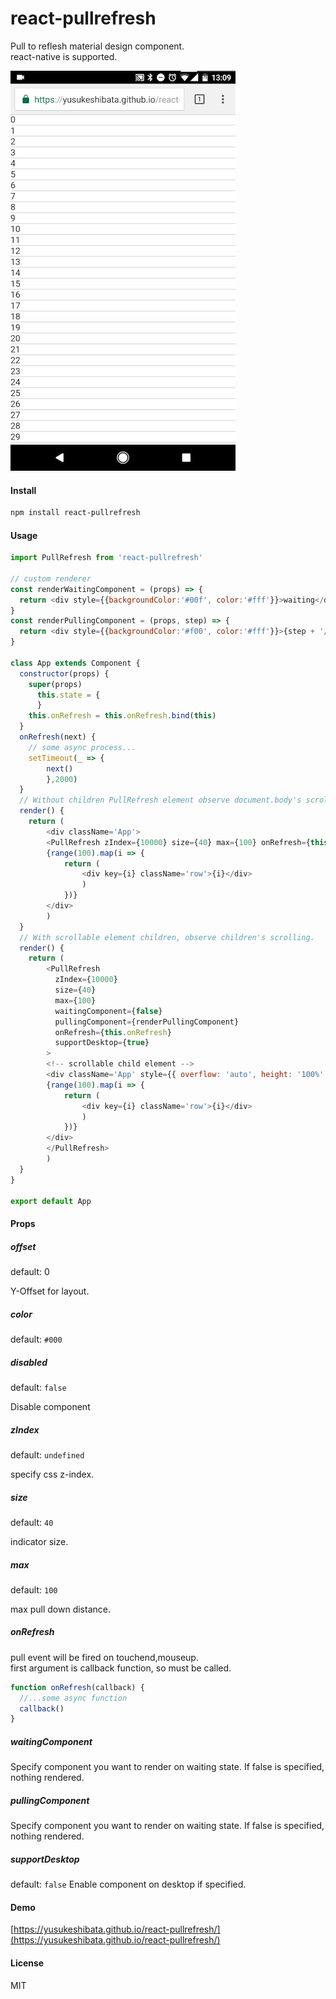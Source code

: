 # react-pullrefresh

Pull to reflesh material design component.  
react-native is supported.

![](/2017_03_06_13_09_14.gif?raw=true)

#### Install

  ```sh
  npm install react-pullrefresh
  ```

#### Usage

  ```javascript
  import PullRefresh from 'react-pullrefresh'

  // custom renderer
  const renderWaitingComponent = (props) => {
    return <div style={{backgroundColor:'#00f', color:'#fff'}}>waiting</div>
  }
  const renderPullingComponent = (props, step) => {
    return <div style={{backgroundColor:'#f00', color:'#fff'}}>{step + '/' + props.max}</div>
  }

  class App extends Component {
    constructor(props) {
      super(props)
        this.state = {
        }
      this.onRefresh = this.onRefresh.bind(this)
    }
    onRefresh(next) {
      // some async process...
      setTimeout(_ => {
          next()
          },2000)
    }
    // Without children PullRefresh element observe document.body's scroll
    render() {
      return (
          <div className='App'>
          <PullRefresh zIndex={10000} size={40} max={100} onRefresh={this.onRefresh}/>
          {range(100).map(i => {
              return (
                  <div key={i} className='row'>{i}</div>
                  )
              })}
          </div>
          )
    }
    // With scrollable element children, observe children's scrolling.
    render() {
      return (
          <PullRefresh
            zIndex={10000}
            size={40}
            max={100}
            waitingComponent={false}
            pullingComponent={renderPullingComponent}
            onRefresh={this.onRefresh}
            supportDesktop={true}
          >
          <!-- scrollable child element -->
          <div className='App' style={{ overflow: 'auto', height: '100%' }}>
          {range(100).map(i => {
              return (
                  <div key={i} className='row'>{i}</div>
                  )
              })}
          </div>
          </PullRefresh>
          )
    }
  }

export default App
```

#### Props

##### offset
default: 0

Y-Offset for layout.

##### color 
default: `#000`

##### disabled
default: `false`

Disable component

##### zIndex
default: `undefined`

specify css z-index.

##### size
default: `40`

indicator size.

##### max
default: `100`

max pull down distance.

##### onRefresh

pull event will be fired on touchend,mouseup.  
first argument is callback function, so must be called.  

```javascript
function onRefresh(callback) {
  //...some async function
  callback()
}
```

##### waitingComponent

Specify component you want to render on waiting state.
If false is specified, nothing rendered.

##### pullingComponent

Specify component you want to render on waiting state.
If false is specified, nothing rendered.

##### supportDesktop
default: `false`
Enable component on desktop if specified.

#### Demo

[https://yusukeshibata.github.io/react-pullrefresh/](https://yusukeshibata.github.io/react-pullrefresh/)


#### License

MIT
